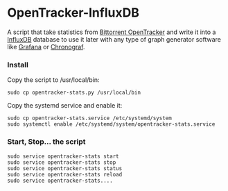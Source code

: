 # OpenTracker-InfluxDB

A script that take statistics from [Bittorrent OpenTracker](https://erdgeist.org/arts/software/opentracker/) and write it into a [InfluxDB](https://www.influxdata.com/time-series-platform/influxdb/) database to use it later with any type of graph generator software like [Grafana](http://grafana.org/) or [Chronograf](https://www.influxdata.com/time-series-platform/chronograf/).

### Install
Copy the script to /usr/local/bin:

```
sudo cp opentracker-stats.py /usr/local/bin
```

Copy the systemd service and enable it:

```
sudo cp opentracker-stats.service /etc/systemd/system
sudo systemctl enable /etc/systemd/system/opentracker-stats.service
```

### Start, Stop... the script
```
sudo service opentracker-stats start
sudo service opentracker-stats stop
sudo service opentracker-stats status
sudo service opentracker-stats reload
sudo service opentracker-stats....
```
